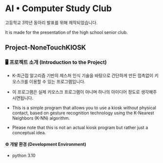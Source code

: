 # AI • Computer Study Club
고등학교 3학년 동아리 발표를 위해 제작되었습니다.

It is made for the presentation of the high school senior club.

## Project-NoneTouchKIOSK

### 🖥 프로젝트 소개 (Introduction to the Project)
- K-최근접 알고리즘 기반의 제스처 인식 기술을 바탕으로 간단하게 만든 접촉없이 키오스크를 이용할 수 있는 프로그램입니다.
- 이 프로그램은 실제 키오스크 프로그램이 아니며 하나의 아이디어 정도로 생각해주시면됩니다.
  
- This is a simple program that allows you to use a kiosk without physical contact, based on gesture recognition technology using the K-Nearest Neighbors (K-NN) algorithm.
- Please note that this is not an actual kiosk program but rather just a conceptual idea.
  
#### ⚙️ 개발 환경 (Development Environment)
- python 3.10
